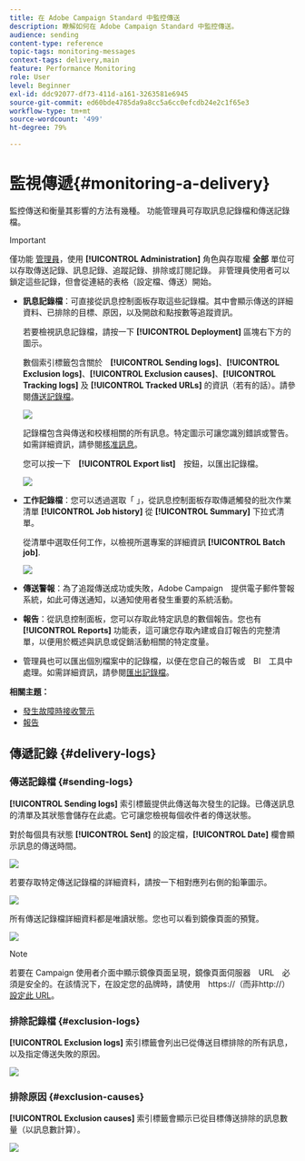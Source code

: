 ```yaml
---
title: 在 Adobe Campaign Standard 中監控傳送
description: 瞭解如何在 Adobe Campaign Standard 中監控傳送。
audience: sending
content-type: reference
topic-tags: monitoring-messages
context-tags: delivery,main
feature: Performance Monitoring
role: User
level: Beginner
exl-id: ddc92077-df73-411d-a161-3263581e6945
source-git-commit: ed60bde4785da9a8cc5a6cc0efcdb24e2c1f65e3
workflow-type: tm+mt
source-wordcount: '499'
ht-degree: 79%

---
```


# 監視傳遞{#monitoring-a-delivery}

監控傳送和衡量其影響的方法有幾種。 功能管理員可存取訊息記錄檔和傳送記錄檔。

>[!IMPORTANT]
>
>僅功能 [管理員](../../administration/using/users-management.md#functional-administrators)，使用 **[!UICONTROL Administration]** 角色與存取權 **全部** 單位可以存取傳送記錄、訊息記錄、追蹤記錄、排除或訂閱記錄。 非管理員使用者可以鎖定這些記錄，但會從連結的表格（設定檔、傳送）開始。

* **訊息記錄檔**：可直接從訊息控制面板存取這些記錄檔。其中會顯示傳送的詳細資料、已排除的目標、原因，以及開啟和點按數等追蹤資訊。

  若要檢視訊息記錄檔，請按一下 **[!UICONTROL Deployment]** 區塊右下方的圖示。

  數個索引標籤包含關於　**[!UICONTROL Sending logs]**、**[!UICONTROL Exclusion logs]**、**[!UICONTROL Exclusion causes]**、**[!UICONTROL Tracking logs]** 及 **[!UICONTROL Tracked URLs]** 的資訊（若有的話）。請參閱[傳送記錄檔](#delivery-logs)。

  ![](assets/sending_delivery1.png)

  記錄檔包含與傳送和校樣相關的所有訊息。特定圖示可讓您識別錯誤或警告。如需詳細資訊，請參閱[核准訊息](../../sending/using/previewing-messages.md)。

  您可以按一下　**[!UICONTROL Export list]**　按鈕，以匯出記錄檔。

  ![](assets/sending_delivery2.png)

* **工作記錄檔**：您可以透過選取「 」，從訊息控制面板存取傳遞觸發的批次作業清單 **[!UICONTROL Job history]** 從 **[!UICONTROL Summary]** 下拉式清單。

  從清單中選取任何工作，以檢視所選專案的詳細資訊 **[!UICONTROL Batch job]**.

  ![](assets/sending_delivery8.png)

* **傳送警報**：為了追蹤傳送成功或失敗，Adobe Campaign　提供電子郵件警報系統，如此可傳送通知，以通知使用者發生重要的系統活動。
* **報告**：從訊息控制面板，您可以存取此特定訊息的數個報告。您也有 **[!UICONTROL Reports]** 功能表，這可讓您存取內建或自訂報告的完整清單，以便用於概述與訊息或促銷活動相關的特定度量。
* 管理員也可以匯出個別檔案中的記錄檔，以便在您自己的報告或　BI　工具中處理。如需詳細資訊，請參閱[匯出記錄檔](../../automating/using/exporting-logs.md)。

**相關主題：**

* [發生故障時接收警示](../../sending/using/receiving-alerts-when-failures-happen.md)
* [報告](../../reporting/using/about-dynamic-reports.md)

## 傳遞記錄 {#delivery-logs}

### 傳送記錄檔 {#sending-logs}

**[!UICONTROL Sending logs]** 索引標籤提供此傳送每次發生的記錄。已傳送訊息的清單及其狀態會儲存在此處。它可讓您檢視每個收件者的傳送狀態。

對於每個具有狀態 **[!UICONTROL Sent]** 的設定檔，**[!UICONTROL Date]** 欄會顯示訊息的傳送時間。

![](assets/sending_delivery3.png)

若要存取特定傳送記錄檔的詳細資料，請按一下相對應列右側的鉛筆圖示。

![](assets/sending_access-sending-log.png)

所有傳送記錄檔詳細資料都是唯讀狀態。您也可以看到鏡像頁面的預覽。

![](assets/sending_sending-log.png)

>[!NOTE]
>
>若要在 Campaign 使用者介面中顯示鏡像頁面呈現，鏡像頁面伺服器　URL　必須是安全的。在該情況下，在設定您的品牌時，請使用　https://（而非http://）[設定此 URL](../../administration/using/branding.md#configuring-and-using-brands)。

### 排除記錄檔 {#exclusion-logs}

**[!UICONTROL Exclusion logs]** 索引標籤會列出已從傳送目標排除的所有訊息，以及指定傳送失敗的原因。

![](assets/sending_delivery4.png)

### 排除原因 {#exclusion-causes}

**[!UICONTROL Exclusion causes]** 索引標籤會顯示已從目標傳送排除的訊息數量（以訊息數計算）。

![](assets/sending_delivery5.png)
